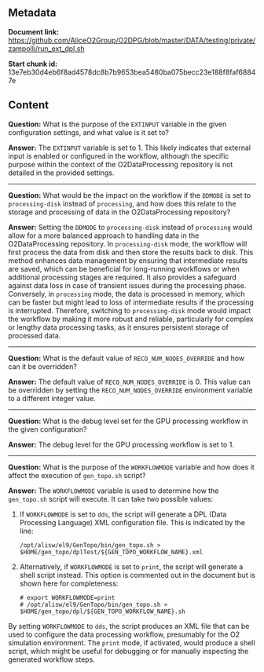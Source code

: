 ## Metadata

**Document link:** https://github.com/AliceO2Group/O2DPG/blob/master/DATA/testing/private/zampolli/run_ext_dpl.sh

**Start chunk id:** 13e7eb30d4eb6f8ad4578dc8b7b9653bea5480ba075becc23e188f8faf68847e

## Content

**Question:** What is the purpose of the `EXTINPUT` variable in the given configuration settings, and what value is it set to?

**Answer:** The `EXTINPUT` variable is set to 1. This likely indicates that external input is enabled or configured in the workflow, although the specific purpose within the context of the O2DataProcessing repository is not detailed in the provided settings.

---

**Question:** What would be the impact on the workflow if the `DDMODE` is set to `processing-disk` instead of `processing`, and how does this relate to the storage and processing of data in the O2DataProcessing repository?

**Answer:** Setting the `DDMODE` to `processing-disk` instead of `processing` would allow for a more balanced approach to handling data in the O2DataProcessing repository. In `processing-disk` mode, the workflow will first process the data from disk and then store the results back to disk. This method enhances data management by ensuring that intermediate results are saved, which can be beneficial for long-running workflows or when additional processing stages are required. It also provides a safeguard against data loss in case of transient issues during the processing phase. Conversely, in `processing` mode, the data is processed in memory, which can be faster but might lead to loss of intermediate results if the processing is interrupted. Therefore, switching to `processing-disk` mode would impact the workflow by making it more robust and reliable, particularly for complex or lengthy data processing tasks, as it ensures persistent storage of processed data.

---

**Question:** What is the default value of `RECO_NUM_NODES_OVERRIDE` and how can it be overridden?

**Answer:** The default value of `RECO_NUM_NODES_OVERRIDE` is 0. This value can be overridden by setting the `RECO_NUM_NODES_OVERRIDE` environment variable to a different integer value.

---

**Question:** What is the debug level set for the GPU processing workflow in the given configuration?

**Answer:** The debug level for the GPU processing workflow is set to 1.

---

**Question:** What is the purpose of the `WORKFLOWMODE` variable and how does it affect the execution of `gen_topo.sh` script?

**Answer:** The `WORKFLOWMODE` variable is used to determine how the `gen_topo.sh` script will execute. It can take two possible values:

1. If `WORKFLOWMODE` is set to `dds`, the script will generate a DPL (Data Processing Language) XML configuration file. This is indicated by the line:
   ```
   /opt/alisw/el9/GenTopo/bin/gen_topo.sh > $HOME/gen_topo/dplTest/${GEN_TOPO_WORKFLOW_NAME}.xml
   ```

2. Alternatively, if `WORKFLOWMODE` is set to `print`, the script will generate a shell script instead. This option is commented out in the document but is shown here for completeness:
   ```
   # export WORKFLOWMODE=print
   # /opt/alisw/el9/GenTopo/bin/gen_topo.sh > $HOME/gen_topo/dpl/${GEN_TOPO_WORKFLOW_NAME}.sh
   ```

By setting `WORKFLOWMODE` to `dds`, the script produces an XML file that can be used to configure the data processing workflow, presumably for the O2 simulation environment. The `print` mode, if activated, would produce a shell script, which might be useful for debugging or for manually inspecting the generated workflow steps.
